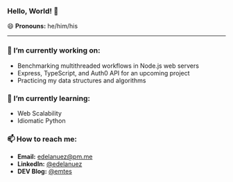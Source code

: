 ### Hello, World! 👋

😄 __Pronouns:__ he/him/his

---

### 🔭 I’m currently working on:
* Benchmarking multithreaded workflows in Node.js web servers
* Express, TypeScript, and Auth0 API for an upcoming project
* Practicing my data structures and algorithms

### 🌱 I’m currently learning:
* Web Scalability
* Idiomatic Python

### 📫 How to reach me:
* __Email:__ [edelanuez@pm.me](mailto:edelanuez@pm.me)
* __LinkedIn:__ [@edelanuez](https://www.linkedin.com/in/edelanuez/)
* __DEV Blog:__ [@emtes](https://dev.to/emtes)

<!--
**emtes/emtes** is a ✨ _special_ ✨ repository because its `README.md` (this file) appears on your GitHub profile.

Here are some ideas to get you started:

- 🔭 I’m currently working on ...
- 🌱 I’m currently learning ...
- 👯 I’m looking to collaborate on ...
- 🤔 I’m looking for help with ...
- 💬 Ask me about ...
- 📫 How to reach me: ...
- 😄 Pronouns: ...
- ⚡ Fun fact: ...
-->
